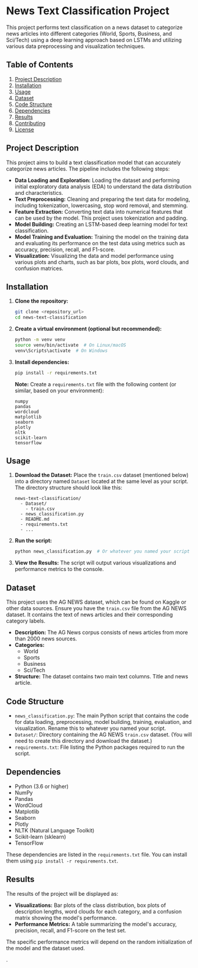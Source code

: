 # News Text Classification Project

This project performs text classification on a news dataset to categorize news articles into different categories (World, Sports, Business, and Sci/Tech) using a deep learning approach based on LSTMs and utilizing various data preprocessing and visualization techniques.

## Table of Contents

1.  [Project Description](#project-description)
2.  [Installation](#installation)
3.  [Usage](#usage)
4.  [Dataset](#dataset)
5.  [Code Structure](#code-structure)
6.  [Dependencies](#dependencies)
7.  [Results](#results)
8.  [Contributing](#contributing)
9.  [License](#license)

## Project Description

This project aims to build a text classification model that can accurately categorize news articles.  The pipeline includes the following steps:

*   **Data Loading and Exploration:** Loading the dataset and performing initial exploratory data analysis (EDA) to understand the data distribution and characteristics.
*   **Text Preprocessing:**  Cleaning and preparing the text data for modeling, including tokenization, lowercasing, stop word removal, and stemming.
*   **Feature Extraction:**  Converting text data into numerical features that can be used by the model. This project uses tokenization and padding.
*   **Model Building:**  Creating an LSTM-based deep learning model for text classification.
*   **Model Training and Evaluation:**  Training the model on the training data and evaluating its performance on the test data using metrics such as accuracy, precision, recall, and F1-score.
*   **Visualization:**  Visualizing the data and model performance using various plots and charts, such as bar plots, box plots, word clouds, and confusion matrices.

## Installation

1.  **Clone the repository:**

    ```bash
    git clone <repository_url>
    cd news-text-classification
    ```

2.  **Create a virtual environment (optional but recommended):**

    ```bash
    python -m venv venv
    source venv/bin/activate  # On Linux/macOS
    venv\Scripts\activate  # On Windows
    ```

3.  **Install dependencies:**

    ```bash
    pip install -r requirements.txt
    ```

    **Note:**  Create a `requirements.txt` file with the following content (or similar, based on your environment):

    ```
    numpy
    pandas
    wordcloud
    matplotlib
    seaborn
    plotly
    nltk
    scikit-learn
    tensorflow
    ```

## Usage

1.  **Download the Dataset:** Place the `train.csv` dataset (mentioned below) into a directory named `Dataset` located at the same level as your script.  The directory structure should look like this:

    ```
    news-text-classification/
      - Dataset/
        - train.csv
      - news_classification.py
      - README.md
      - requirements.txt
      - ...
    ```

2.  **Run the script:**

    ```bash
    python news_classification.py  # Or whatever you named your script
    ```

3.  **View the Results:** The script will output various visualizations and performance metrics to the console.

## Dataset

This project uses the AG NEWS dataset, which can be found on Kaggle or other data sources. Ensure you have the `train.csv` file from the AG NEWS dataset.  It contains the text of news articles and their corresponding category labels.

*   **Description:**  The AG News corpus consists of news articles from more than 2000 news sources.
*   **Categories:**
    *   World
    *   Sports
    *   Business
    *   Sci/Tech
*   **Structure:** The dataset contains two main text columns. Title and news article.

## Code Structure

*   `news_classification.py`: The main Python script that contains the code for data loading, preprocessing, model building, training, evaluation, and visualization.  Rename this to whatever you named your script.
*   `Dataset/`:  Directory containing the AG NEWS `train.csv` dataset.  (You will need to create this directory and download the dataset.)
*   `requirements.txt`: File listing the Python packages required to run the script.

## Dependencies

*   Python (3.6 or higher)
*   NumPy
*   Pandas
*   WordCloud
*   Matplotlib
*   Seaborn
*   Plotly
*   NLTK (Natural Language Toolkit)
*   Scikit-learn (sklearn)
*   TensorFlow

These dependencies are listed in the `requirements.txt` file.  You can install them using `pip install -r requirements.txt`.

## Results

The results of the project will be displayed as:

*   **Visualizations:** Bar plots of the class distribution, box plots of description lengths, word clouds for each category, and a confusion matrix showing the model's performance.
*   **Performance Metrics:**  A table summarizing the model's accuracy, precision, recall, and F1-score on the test set.

The specific performance metrics will depend on the random initialization of the model and the dataset used.

.
